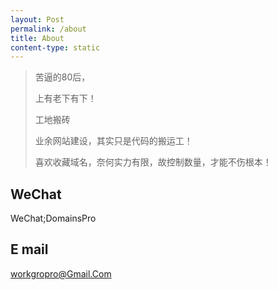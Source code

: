 ```yaml
---
layout: Post
permalink: /about
title: About
content-type: static
---
```


>  苦逼的80后，
> 
>  上有老下有下！
> 
>  工地搬砖
> 
>  业余网站建设，其实只是代码的搬运工！
> 
>  喜欢收藏域名，奈何实力有限，故控制数量，才能不伤根本！

## WeChat 
WeChat;DomainsPro

## E mail
workgropro@Gmail.Com

